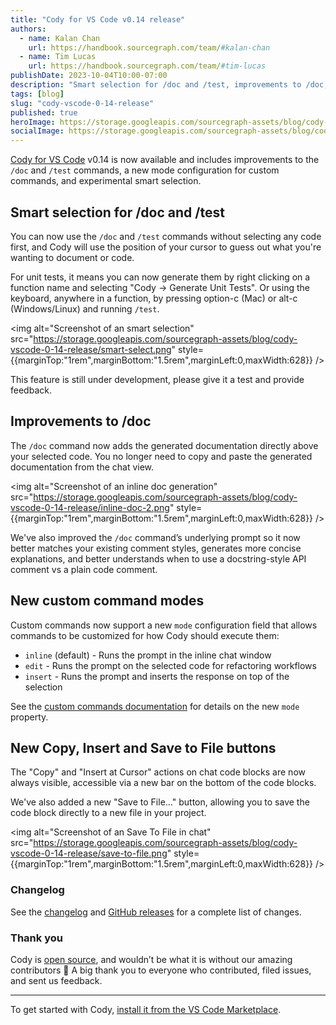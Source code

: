 ```yaml
---
title: "Cody for VS Code v0.14 release"
authors:
  - name: Kalan Chan
    url: https://handbook.sourcegraph.com/team/#kalan-chan
  - name: Tim Lucas
    url: https://handbook.sourcegraph.com/team/#tim-lucas
publishDate: 2023-10-04T10:00-07:00
description: "Smart selection for /doc and /test, improvements to /doc, a new mode configuration for custom commands, and updated code block action buttons in chat."
tags: [blog]
slug: "cody-vscode-0-14-release"
published: true
heroImage: https://storage.googleapis.com/sourcegraph-assets/blog/cody-vscode-0-14-release/cody-vscode-0.14.0-og-image.jpg
socialImage: https://storage.googleapis.com/sourcegraph-assets/blog/cody-vscode-0-14-release/cody-vscode-0.14.0-og-image.jpg
---
```


[Cody for VS Code](https://marketplace.visualstudio.com/items?itemName=sourcegraph.cody-ai) v0.14 is now available and includes improvements to the `/doc` and `/test` commands, a new mode configuration for custom commands, and experimental smart selection.


## Smart selection for /doc and /test

You can now use the `/doc` and `/test` commands without selecting any code first, and Cody will use the position of your cursor to guess out what you're wanting to document or code.

For unit tests, it means you can now generate them by right clicking on a function name and selecting "Cody → Generate Unit Tests". Or using the keyboard, anywhere in a function, by pressing option-c (Mac) or alt-c (Windows/Linux) and running `/test`.

<img alt="Screenshot of an smart selection" src="https://storage.googleapis.com/sourcegraph-assets/blog/cody-vscode-0-14-release/smart-select.png" style={{marginTop:"1rem",marginBottom:"1.5rem",marginLeft:0,maxWidth:628}} />

This feature is still under development, please give it a test and provide feedback.
## Improvements to /doc

The `/doc` command now adds the generated documentation directly above your selected code. You no longer need to copy and paste the generated documentation from the chat view.

 <img alt="Screenshot of an inline doc generation" src="https://storage.googleapis.com/sourcegraph-assets/blog/cody-vscode-0-14-release/inline-doc-2.png" style={{marginTop:"1rem",marginBottom:"1.5rem",marginLeft:0,maxWidth:628}} />
 
We've also improved the `/doc` command’s underlying prompt so it now better matches your existing comment styles, generates more concise explanations, and better understands when to use a docstring-style API comment vs a plain code comment.

## New custom command modes 

Custom commands now support a new `mode` configuration field that allows commands to be customized for how Cody should execute them:

- `inline` (default) - Runs the prompt in the inline chat window 
- `edit` - Runs the prompt on the selected code for refactoring workflows
- `insert` - Runs the prompt and inserts the response on top of the selection

See the [custom commands documentation](https://docs.sourcegraph.com/cody/custom-commands) for details on the new `mode` property.

## New Copy, Insert and Save to File buttons

The "Copy" and "Insert at Cursor" actions on chat code blocks are now always visible, accessible via a new bar on the bottom of the code blocks.

We've also added a new "Save to File..." button, allowing you to save the code block directly to a new file in your project.

<img alt="Screenshot of an Save To File in chat" src="https://storage.googleapis.com/sourcegraph-assets/blog/cody-vscode-0-14-release/save-to-file.png" style={{marginTop:"1rem",marginBottom:"1.5rem",marginLeft:0,maxWidth:628}} />


### Changelog

See the [changelog](https://github.com/sourcegraph/cody/blob/main/vscode/CHANGELOG.md) and [GitHub releases](https://github.com/sourcegraph/cody/releases) for a complete list of changes.

### Thank you

Cody is [open source](https://github.com/sourcegraph/cody), and wouldn’t be what it is without our amazing contributors 💖 A big thank you to everyone who contributed, filed issues, and sent us feedback.

<hr style={{marginTop:"2rem",marginBottom:"2rem"}} />

To get started with Cody, [install it from the VS Code Marketplace](https://marketplace.visualstudio.com/items?itemName=sourcegraph.cody-ai).
